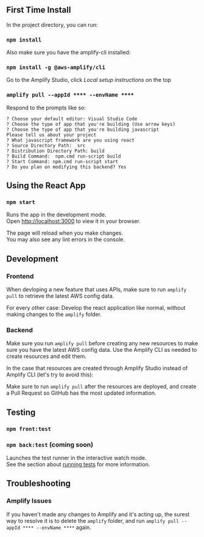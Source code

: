 ## First Time Install

In the project directory, you can run:

### `npm install`

Also make sure you have the amplify-cli installed:
### `npm install -g @aws-amplify/cli`

Go to the Amplify Studio, click _Local setup instructions_ on the top
### `amplify pull --appId **** --envName ****`
Respond to the prompts like so:
```
? Choose your default editor: Visual Studio Code
? Choose the type of app that you're building (Use arrow keys)
? Choose the type of app that you're building javascript
Please tell us about your project
? What javascript framework are you using react
? Source Directory Path:  src
? Distribution Directory Path: build
? Build Command:  npm.cmd run-script build
? Start Command: npm.cmd run-script start
? Do you plan on modifying this backend? Yes
```

## Using the React App

### `npm start`

Runs the app in the development mode.\
Open [http://localhost:3000](http://localhost:3000) to view it in your browser.

The page will reload when you make changes.\
You may also see any lint errors in the console.

## Development
### Frontend
When devloping a new feature that uses APIs, make sure to run `amplify pull` to retrieve the latest AWS config data.

For every other case: Develop the react application like normal, without making changes to the `amplify` folder.

### Backend
Make sure you run `amplify pull` before creating any new resources to make sure you have the latest AWS config data.
Use the Amplify CLI as needed to create resources and edit them.

In the case that resources are created through Amplify Studio instead of Amplify CLI (let's try to avoid this):

Make sure to run `amplify pull` after the resources are deployed, and create a Pull Request so GitHub has the most updated information.

## Testing

### `npm front:test`
### `npm back:test` (coming soon)

Launches the test runner in the interactive watch mode.\
See the section about [running tests](https://facebook.github.io/create-react-app/docs/running-tests) for more information.


## Troubleshooting
### Amplify Issues
If you haven't made any changes to Amplify and it's acting up, the surest way to resolve it is to delete the `amplify` folder, and run `amplify pull --appId **** --envName ****` again.
